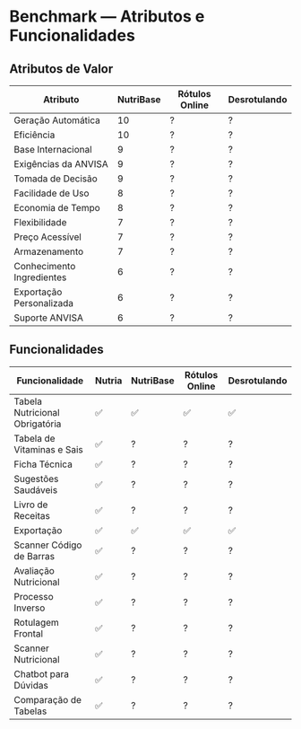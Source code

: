 # Benchmark — Atributos e Funcionalidades

## Atributos de Valor

| Atributo | NutriBase | Rótulos Online | Desrotulando |
|----------|-----------|----------------|---------------|
| Geração Automática | 10 | ? | ? |
| Eficiência | 10 | ? | ? |
| Base Internacional | 9 | ? | ? |
| Exigências da ANVISA | 9 | ? | ? |
| Tomada de Decisão | 9 | ? | ? |
| Facilidade de Uso | 8 | ? | ? |
| Economia de Tempo | 8 | ? | ? |
| Flexibilidade | 7 | ? | ? |
| Preço Acessível | 7 | ? | ? |
| Armazenamento | 7 | ? | ? |
| Conhecimento Ingredientes | 6 | ? | ? |
| Exportação Personalizada | 6 | ? | ? |
| Suporte ANVISA | 6 | ? | ? |

## Funcionalidades

| Funcionalidade | Nutria | NutriBase | Rótulos Online | Desrotulando |
|----------------|--------|-----------|----------------|--------------|
| Tabela Nutricional Obrigatória | ✅ | ✅ | ✅ | ✅ |
| Tabela de Vitaminas e Sais | ✅ | ? | ? | ? |
| Ficha Técnica | ✅ | ? | ? | ? |
| Sugestões Saudáveis | ✅ | ? | ? | ? |
| Livro de Receitas | ✅ | ? | ? | ? |
| Exportação | ✅ | ✅ | ✅ | ✅ |
| Scanner Código de Barras | ✅ | ? | ? | ? |
| Avaliação Nutricional | ✅ | ? | ? | ? |
| Processo Inverso | ✅ | ? | ? | ? |
| Rotulagem Frontal | ✅ | ? | ? | ? |
| Scanner Nutricional | ✅ | ? | ? | ? |
| Chatbot para Dúvidas | ✅ | ? | ? | ? |
| Comparação de Tabelas | ✅ | ? | ? | ? |
